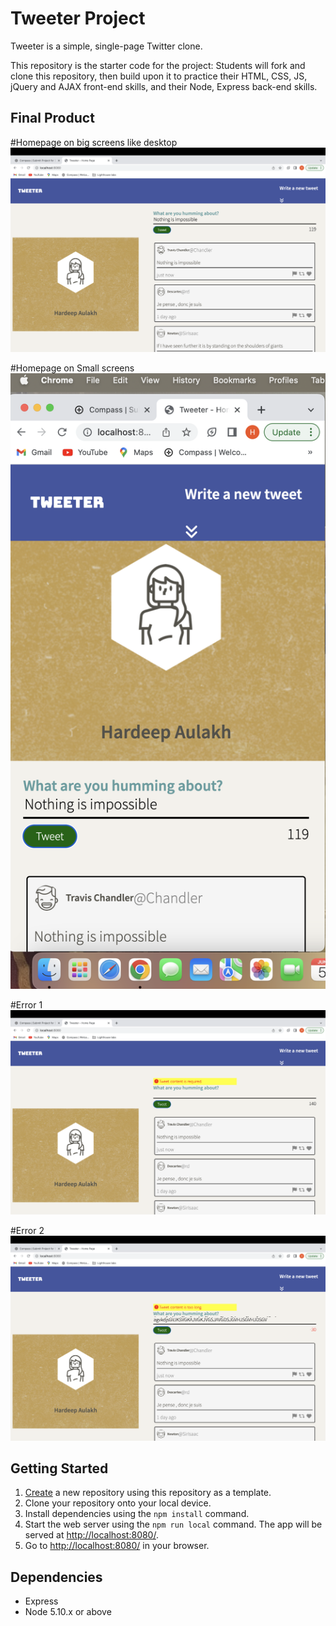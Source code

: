 # Tweeter Project

Tweeter is a simple, single-page Twitter clone.

This repository is the starter code for the project: Students will fork and clone this repository, then build upon it to practice their HTML, CSS, JS, jQuery and AJAX front-end skills, and their Node, Express back-end skills.

## Final Product
#Homepage on big screens like desktop
!["Screenshot of homepage on desktop"](docs/desktop-view.png)

#Homepage on Small screens
!["Screenshot of homepage on small screen devices](docs/small-screen-view.png)

#Error 1
!["Screenshot of error message when textarea is empty"](docs/Error-message-empty%20textarea.png)

#Error 2
!["Screenshot of error message when tweet length is more than 140 characteres"](docs/Error-message-long%20content.png)

## Getting Started

1. [Create](https://docs.github.com/en/repositories/creating-and-managing-repositories/creating-a-repository-from-a-template) a new repository using this repository as a template.
2. Clone your repository onto your local device.
3. Install dependencies using the `npm install` command.
3. Start the web server using the `npm run local` command. The app will be served at <http://localhost:8080/>.
4. Go to <http://localhost:8080/> in your browser.

## Dependencies

- Express
- Node 5.10.x or above
